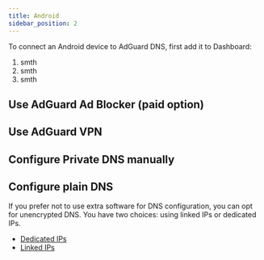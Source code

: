 ```yaml
---
title: Android
sidebar_position: 2
---
```


To connect an Android device to AdGuard DNS, first add it to Dashboard:

1. smth
1. smth
1. smth

## Use AdGuard Ad Blocker (paid option)

## Use AdGuard VPN

## Configure Private DNS manually

## Configure plain DNS

If you prefer not to use extra software for DNS configuration, you can opt for unencrypted DNS. You have two choices: using linked IPs or dedicated IPs.

- [Dedicated IPs](/connect-devices/other-options/dedicated-ip.md)
- [Linked IPs](/connect-devices/other-options/linked-ip.md)
